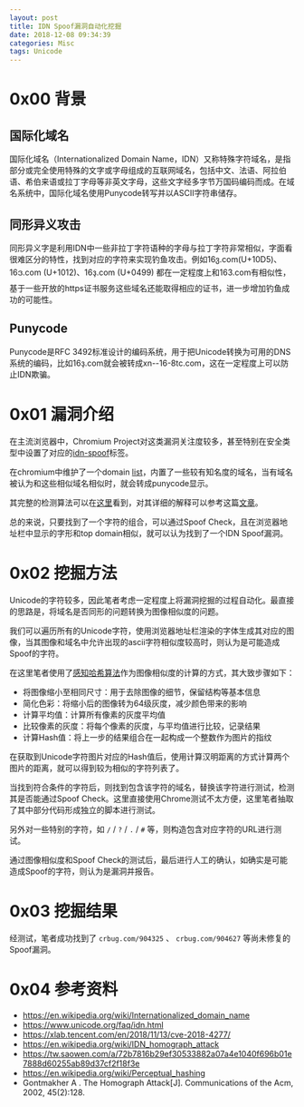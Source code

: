 ```yaml
---
layout: post
title: IDN Spoof漏洞自动化挖掘
date: 2018-12-08 09:34:39
categories: Misc
tags: Unicode
---
```


# 0x00 背景

## 国际化域名

国际化域名（Internationalized Domain Name，IDN）又称特殊字符域名，是指部分或完全使用特殊的文字或字母组成的互联网域名，包括中文、法语、阿拉伯语、希伯来语或拉丁字母等非英文字母，这些文字经多字节万国码编码而成。在域名系统中，国际化域名使用Punycode转写并以ASCII字符串储存。

## 同形异义攻击

同形异义字是利用IDN中一些非拉丁字符语种的字母与拉丁字符非常相似，字面看很难区分的特性，找到对应的字符来实现钓鱼攻击。例如16ვ.com(U+10D5)、16ဒ.com (U+1012)、16ҙ.com (U+0499) 都在一定程度上和163.com有相似性，基于一些开放的https证书服务这些域名还能取得相应的证书，进一步增加钓鱼成功的可能性。

<!--more-->

## Punycode

Punycode是RFC 3492标准设计的编码系统，用于把Unicode转换为可用的DNS系统的编码，比如16ҙ.com就会被转成xn--16-8tc.com，这在一定程度上可以防止IDN欺骗。

# 0x01 漏洞介绍

在主流浏览器中，Chromium Project对这类漏洞关注度较多，甚至特别在安全类型中设置了对应的[idn-spoof](https://bugs.chromium.org/p/chromium/issues/list?can=1&q=label:idn-spoof)标签。

在chromium中维护了一个domain [list](https://github.com/chromium/chromium/blob/998ff8fbb32cb0fdf1b6bdd9e885d2b1d7c48bbe/components/url_formatter/top_domains/alexa_domains.list)，内置了一些较有知名度的域名，当有域名被认为和这些相似域名相似时，就会转成punycode显示。

其完整的检测算法可以在[这里](https://github.com/chromium/chromium/blob/69d65bc31ec06259c4aec054fa2439ab8b2b922a/components/url_formatter/idn_spoof_checker.cc)看到，对其详细的解释可以参考这篇[文章](https://tw.saowen.com/a/72b7816b29ef30533882a07a4e1040f696b01e7888d60255ab89d37cf2f18f3e)。

总的来说，只要找到了一个字符的组合，可以通过Spoof Check，且在浏览器地址栏中显示的字形和top domain相似，就可以认为找到了一个IDN Spoof漏洞。

# 0x02 挖掘方法

Unicode的字符较多，因此笔者考虑一定程度上将漏洞挖掘的过程自动化。最直接的思路是，将域名是否同形的问题转换为图像相似度的问题。

我们可以遍历所有的Unicode字符，使用浏览器地址栏渲染的字体生成其对应的图像，当其图像和域名中允许出现的ascii字符相似度较高时，则认为是可能造成Spoof的字符。

在这里笔者使用了[感知哈希算法](https://en.wikipedia.org/wiki/Perceptual_hashing)作为图像相似度的计算的方式，其大致步骤如下：

- 将图像缩小至相同尺寸：用于去除图像的细节，保留结构等基本信息
- 简化色彩：将缩小后的图像转为64级灰度，减少颜色带来的影响
- 计算平均值：计算所有像素的灰度平均值
- 比较像素的灰度：将每个像素的灰度，与平均值进行比较，记录结果
- 计算Hash值：将上一步的结果组合在一起构成一个整数作为图片的指纹

在获取到Unicode字符图片对应的Hash值后，使用计算汉明距离的方式计算两个图片的距离，就可以得到较为相似的字符列表了。

当找到符合条件的字符后，则找到包含该字符的域名，替换该字符进行测试，检测其是否能通过Spoof Check。这里直接使用Chrome测试不太方便，这里笔者抽取了其中部分代码形成独立的脚本进行测试。

另外对一些特别的字符，如 `/` / `?` / `.` / `#` 等，则构造包含对应字符的URL进行测试。

通过图像相似度和Spoof Check的测试后，最后进行人工的确认，如确实是可能造成Spoof的字符，则认为是漏洞并报告。

# 0x03 挖掘结果

经测试，笔者成功找到了 ``crbug.com/904325`` 、 ``crbug.com/904627`` 等尚未修复的Spoof漏洞。

# 0x04 参考资料

+ https://en.wikipedia.org/wiki/Internationalized_domain_name
+ https://www.unicode.org/faq/idn.html
+ https://xlab.tencent.com/en/2018/11/13/cve-2018-4277/
+ https://en.wikipedia.org/wiki/IDN_homograph_attack
+ https://tw.saowen.com/a/72b7816b29ef30533882a07a4e1040f696b01e7888d60255ab89d37cf2f18f3e
+ https://en.wikipedia.org/wiki/Perceptual_hashing
+ Gontmakher A . The Homograph Attack[J]. Communications of the Acm, 2002, 45(2):128.
